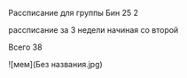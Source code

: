 Рассписание для группы Бин 25 2

рассписание за 3 недели начиная со второй

Всего 38

![мем](Без названия.jpg)
